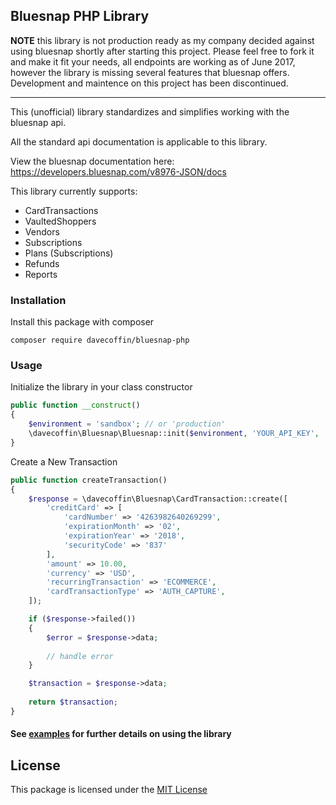 ## Bluesnap PHP Library

**NOTE** this library is not production ready as my company decided against using bluesnap shortly after starting this project. Please feel free to fork it and make it fit your needs, all endpoints are working as of June 2017, however the library is missing several features that bluesnap offers. Development and maintence on this project has been discontinued. 

---------------------------------

This (unofficial) library standardizes and simplifies working with the bluesnap api. 

All the standard api documentation is applicable to this library. 

View the bluesnap documentation here: https://developers.bluesnap.com/v8976-JSON/docs

This library currently supports:

- CardTransactions
- VaultedShoppers
- Vendors
- Subscriptions
- Plans (Subscriptions)
- Refunds
- Reports

### Installation

Install this package with composer

```shell
composer require davecoffin/bluesnap-php
```

### Usage

Initialize the library in your class constructor 

```php
public function __construct()
{
    $environment = 'sandbox'; // or 'production'
    \davecoffin\Bluesnap\Bluesnap::init($environment, 'YOUR_API_KEY', 'YOUR_API_PASSWORD');
}
```

Create a New Transaction

```php
public function createTransaction()
{
    $response = \davecoffin\Bluesnap\CardTransaction::create([
        'creditCard' => [
            'cardNumber' => '4263982640269299',
            'expirationMonth' => '02',
            'expirationYear' => '2018',
            'securityCode' => '837'
        ],
        'amount' => 10.00,
        'currency' => 'USD',
        'recurringTransaction' => 'ECOMMERCE',
        'cardTransactionType' => 'AUTH_CAPTURE',
    ]);

    if ($response->failed())
    {
        $error = $response->data;
        
        // handle error
    }

    $transaction = $response->data;
    
    return $transaction;
}
```

#### See [examples](https://github.com/davecoffin/bluesnap-php/tree/master/examples) for further details on using the library

## License
This package is licensed under the [MIT License](https://github.com/davecoffin/bluesnap-php/blob/master/LICENSE)
